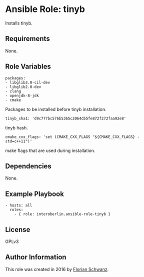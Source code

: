 # Ansible Role: tinyb

Installs tinyb.

## Requirements

None.

## Role Variables

    packages:
    - libglib3.0-cil-dev
    - libglib2.0-dev
    - clang
    - openjdk-8-jdk
    - cmake

Packages to be installed before tinyb installation.

    tinyb_sha1: 'd9c777bc576b5365c2064d55fe872f272faa92e8'

tinyb hash.

    cmake_cxx_flags: 'set (CMAKE_CXX_FLAGS "${CMAKE_CXX_FLAGS} -std=c++11")'

make flags that are used during installation.

## Dependencies

None.

## Example Playbook

    - hosts: all
      roles:
        - { role: interoberlin.ansible-role-tinyb }

## License

GPLv3

## Author Information

This role was created in 2016 by [Florian Schwanz](https://interoberlin.de/).
